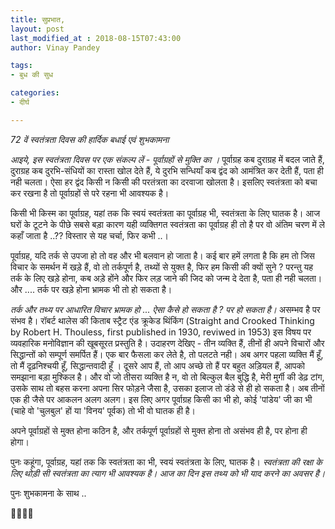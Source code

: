 ```yaml
---
title: सुप्रभात,
layout: post
last_modified_at : 2018-08-15T07:43:00
author: Vinay Pandey

tags:
- बुध की सुध

categories:
- दीर्घ

---
```


*72 वें स्वतंत्रता दिवस की हार्दिक बधाई एवं शुभकामना*

*आइये, इस स्वतंत्रता दिवस पर एक संकल्प लें - पूर्वाग्रहों से मुक्ति का ।* पूर्वाग्रह कब दुराग्रह में बदल जाते हैं, दुराग्रह कब दुरभि-संधियों का रास्ता खोल देते हैं, ये दुरभि सन्धियाँ कब द्वंद को आमंत्रित कर देती हैं, पता ही नही चलता। ऐसा हर द्वंद किसी न किसी की परतंत्रता का दरवाजा खोलता है। इसलिए स्वतंत्रता को बचा कर रखना है तो पूर्वाग्रहों से परे रहना भी आवश्यक है।

किसी भी किस्म का पूर्वाग्रह, यहां तक कि स्वयं स्वतंत्रता का पूर्वाग्रह भी, स्वतंत्रता के लिए घातक है।  आज घरों के टूटने के पीछे सबसे बड़ा कारण यही व्यक्तिगत स्वतंत्रता का पूर्वाग्रह ही तो है पर वो अंतिम चरण में ले कहाँ जाता है ..?? विस्तार से यह चर्चा, फिर कभी ..।

पूर्वाग्रह, यदि तर्क से उपजा हो तो वह और भी बलवान हो जाता है। कई बार हमें लगता है कि हम तो जिस विचार के समर्थन में खड़े हैं,  वो तो तर्कपूर्ण है, तथ्यों से युक्त है, फिर हम किसी की क्यों सुने ? परन्तु यह तर्क के लिए खड़े होना, कब अड़े होंने और फिर लड़ जाने की जिद को जन्म दे देता है, पता ही नही चलता।  और .... तर्क पर खड़े होना भ्रामक भी तो हो सकता है। 

*तर्क और तथ्य पर आधारित विचार भ्रामक हो ... ऐसा कैसे  हो सकता है ? पर हो सकता है।* असम्भव है पर संभव है। रॉबर्ट थालेस की किताब स्ट्रैट एंड क्रूकेड थिंकिंग (Straight and Crooked Thinking by  Robert H. Thouless, first published in 1930, reviwed  in 1953) इस विषय पर व्यवहारिक मनोविज्ञान की खूबसूरत प्रस्तुति है। उदाहरण देखिए - तीन व्यक्ति हैं, तीनों ही अपने विचारों और सिद्धान्तों को सम्पूर्ण समर्पित हैं। एक बार फैसला कर लेते है, तो पलटते नही। अब अगर पहला व्यक्ति मैं हूँ, तो मैं दृढ़निश्चयी हूँ, सिद्धान्तवादी हूँ । दूसरे आप हैं, तो आप अच्छे तो हैं पर बहुत अड़ियल हैं, आपको समझाना बड़ा मुश्किल है। और वो जो तीसरा व्यक्ति है न, वो तो बिल्कुल बैल बुद्धि है, मेरी मुर्गी की डेढ़ टांग, उसके साथ तो  बहस करना अपना सिर फोड़ने जैसा है, उसका इलाज तो डंडे से ही हो सकता है। अब तीनों एक ही जैसे पर आकलन अलग अलग। इस लिए अगर पूर्वाग्रह किसी का भी हो, कोई 'पांडेय' जी का भी (चाहे वो 'चुलबुल' हों या 'विनय' पूर्वक) तो भी वो घातक ही है।

अपने पूर्वाग्रहों से मुक्त होना कठिन है, और तर्कपूर्ण पूर्वाग्रहों से मुक्त होना तो असंभव ही है, पर होना ही होगा। 

पुनः कहूंगा, पूर्वाग्रह, यहां तक कि स्वतंत्रता का भी, स्वयं स्वतंत्रता के लिए, घातक है। *स्वतंत्रता की रक्षा के लिए थोड़ी सी स्वतंत्रता का त्याग भी आवश्यक है। आज का दिन इस तथ्य को भी याद करने का अवसर है।*
 
पुनः शुभकामना के साथ ..

🙏🌷🌷🙏
